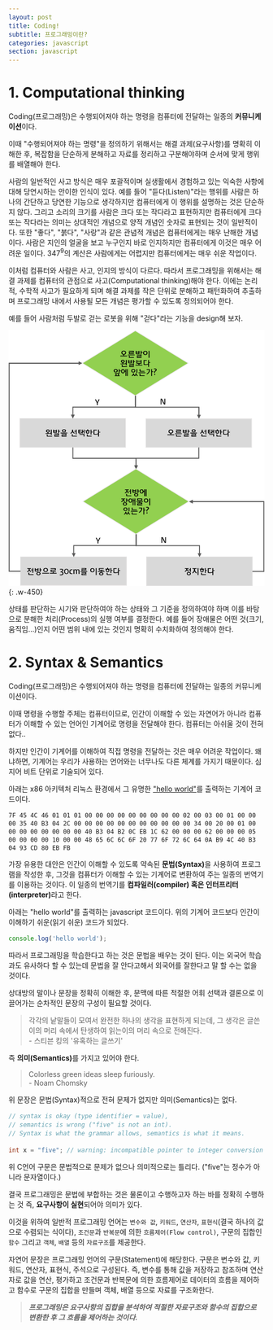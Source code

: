 ```yaml
---
layout: post
title: Coding!
subtitle: 프로그래밍이란?
categories: javascript
section: javascript
---
```


# 1. Computational thinking

Coding(프로그래밍)은 수행되어져야 하는 명령을 컴퓨터에 전달하는 일종의 <strong>커뮤니케이션</strong>이다.

이때 "수행되어져야 하는 명령"을 정의하기 위해서는 해결 과제(요구사항)를 명확히 이해한 후, 복잡함을 단순하게 분해하고 자료를 정리하고 구분해야하며 순서에 맞게 행위를 배열해야 한다.

사람의 일반적인 사고 방식은 매우 포괄적이며 실생활에서 경험하고 있는 익숙한 사항에 대해 당연시하는 안이한 인식이 있다. 예를 들어 "듣다(Listen)"라는 행위를 사람은 하나의 간단하고 당연한 기능으로 생각하지만 컴퓨터에게 이 행위를 설명하는 것은 단순하지 않다. 그리고 소리의 크기를 사람은 크다 또는 작다라고 표현하지만 컴퓨터에게 크다 또는 작다라는 의미는 상대적인 개념으로 양적 개념인 숫자로 표현되는 것이 일반적이다. 또한 "좋다", "붉다", "사랑"과 같은 관념적 개념은 컴퓨터에게는 매우 난해한 개념이다. 사람은 지인의 얼굴을 보고 누구인지 바로 인지하지만 컴퓨터에게 이것은 매우 어려운 일이다. 347<sup>9</sup>의 계산은 사람에게는 어렵지만 컴퓨터에게는 매우 쉬운 작업이다.

이처럼 컴퓨터와 사람은 사고, 인지의 방식이 다르다. 따라서 프로그래밍을 위해서는 해결 과제를 컴퓨터의 관점으로 사고(Computational thinking)해야 한다. 이에는 논리적, 수학적 사고가 필요하게 되며 해결 과제를 작은 단위로 분해하고 패턴화하여 추출하며 프로그래밍 내에서 사용될 모든 개념은 평가할 수 있도록 정의되어야 한다.

예를 들어 사람처럼 두발로 걷는 로봇을 위해 "걷다"라는 기능을 design해 보자.

![walk](/img/walk.png)
{: .w-450}

상태를 판단하는 시기와 판단하여야 하는 상태와 그 기준을 정의하여야 하며 이를 바탕으로 분해한 처리(Process)의 실행 여부를 결정한다. 예를 들어 장애물은 어떤 것(크기, 움직임...)인지 어떤 범위 내에 있는 것인지 명확히 수치화하여 정의해야 한다.

# 2. Syntax & Semantics

Coding(프로그래밍)은 수행되어져야 하는 명령을 컴퓨터에 전달하는 일종의 커뮤니케이션이다.

이때 명령을 수행할 주체는 컴퓨터이므로, 인간이 이해할 수 있는 자연어가 아니라 컴퓨터가 이해할 수 있는 언어인 기계어로 명령을 전달해야 한다. 컴퓨터는 아쉬울 것이 전혀 없다..

하지만 인간이 기계어를 이해하여 직접 명령을 전달하는 것은 매우 어려운 작업이다. 왜냐하면, 기계어는 우리가 사용하는 언어와는 너무나도 다른 체계를 가지기 때문이다. 심지어 비트 단위로 기술되어 있다.

아래는 x86 아키텍처 리눅스 환경에서 그 유명한 ["hello world"](https://ko.wikipedia.org/wiki/Hello_world_%ED%94%84%EB%A1%9C%EA%B7%B8%EB%9E%A8)를 출력하는 기계어 코드이다.

```
7F 45 4C 46 01 01 01 00 00 00 00 00 00 00 00 00 02 00 03 00 01 00 00 00 35 40 B3 04 2C 00 00 00 00 00 00 00 00 00 00 00 34 00 20 00 01 00 00 00 00 00 00 00 00 40 B3 04 B2 0C EB 1C 62 00 00 00 62 00 00 00 05 00 00 00 00 10 00 00 48 65 6C 6C 6F 20 77 6F 72 6C 64 0A B9 4C 40 B3 04 93 CD 80 EB FB
```

가장 유용한 대안은 인간이 이해할 수 있도록 약속된 <strong>문법(Syntax)</strong>을 사용하여 프로그램을 작성한 후, 그것을 컴퓨터가 이해할 수 있는 기계어로 변환하여 주는 일종의 번역기를 이용하는 것이다. 이 일종의 번역기를 <strong>컴파일러(compiler) 혹은 인터프리터(interpreter)</strong>라고 한다.

아래는 "hello world"를 출력하는 javascript 코드이다. 위의 기계어 코드보다 인간이 이해하기 쉬운(읽기 쉬운) 코드가 되었다.

```javascript
console.log('hello world');
```

따라서 프로그래밍을 학습한다고 하는 것은 문법을 배우는 것이 된다. 이는 외국어 학습과도 유사하다 할 수 있는데 문법을 잘 안다고해서 외국어를 잘한다고 말 할 수는 없을 것이다.

상대방의 말이나 문장을 정확히 이해한 후, 문맥에 따른 적절한 어휘 선택과 결론으로 이끌어가는 순차적인 문장의 구성이 필요할 것이다.

> 각각의 낱말들이 모여서 완전한 하나의 생각을 표현하게 되는데, 그 생각은 글쓴이의 머리 속에서 탄생하여 읽는이의 머리 속으로 전해진다.  
\- 스티븐 킹의 '유혹하는 글쓰기'

즉 <strong>의미(Semantics)</strong>를 가지고 있어야 한다.

> Colorless green ideas sleep furiously.  
\- Noam Chomsky

위 문장은 문법(Syntax)적으로 전혀 문제가 없지만 의미(Semantics)는 없다.

```c
// syntax is okay (type identifier = value),
// semantics is wrong ("five" is not an int).
// Syntax is what the grammar allows, semantics is what it means.

int x = "five"; // warning: incompatible pointer to integer conversion initializing 'int' with an expression of type 'char [5]' [-Wint-conversion]
```

위 C언어 구문은 문법적으로 문제가 없으나 의미적으로는 틀리다. ("five"는 정수가 아니라 문자열이다.)

결국 프로그래밍은 문법에 부합하는 것은 물론이고 수행하고자 하는 바를 정확히 수행하는 것 즉, <strong>요구사항이 실현</strong>되어야 의미가 있다.

이것을 위하여 일반적 프로그래밍 언어는 `변수와 값`, `키워드`, `연산자`, `표현식`(결국 하나의 값으로 수렴되는 식이다), `조건문`과 `반복문`에 의한 `흐름제어(Flow control)`, 구문의 집합인 `함수` 그리고 `객체`, `배열` 등의 `자료구조`를 제공한다.

자연어 문장은 프로그래밍 언어의 구문(Statement)에 해당한다. 구문은 변수와 값, 키워드, 연산자, 표현식, 주석으로 구성된다. 즉, 변수를 통해 값을 저장하고 참조하며 연산자로 값을 연산, 평가하고 조건문과 반복문에 의한 흐름제어로 데이터의 흐름을 제어하고 함수로 구문의 집합을 만들며 객체, 배열 등으로 자료를 구조화한다.

> ***프로그래밍은 요구사항의 집합을 분석하여 적절한 자료구조와 함수의 집합으로 변환한 후 그 흐름을 제어하는 것이다.***
